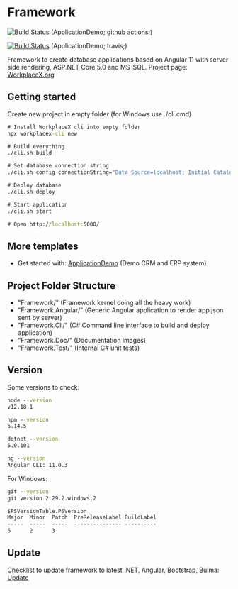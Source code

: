 # Framework

![Build Status](https://github.com/WorkplaceX/ApplicationDemo/workflows/CI/badge.svg) (ApplicationDemo; github actions;)

[![Build Status](https://travis-ci.org/WorkplaceX/ApplicationDemo.svg?branch=master)](https://travis-ci.org/WorkplaceX/ApplicationDemo) (ApplicationDemo; travis;)

Framework to create database applications based on Angular 11 with server side rendering, ASP.NET Core 5.0 and MS-SQL. Project page: [WorkplaceX.org](http://workplacex.org)

## Getting started

Create new project in empty folder (for Windows use ./cli.cmd)
```cmd
# Install WorkplaceX cli into empty folder
npx workplacex-cli new

# Build everything
./cli.sh build

# Set database connection string
./cli.sh config connectionString="Data Source=localhost; Initial Catalog=ApplicationDemo; Integrated Security=True;"

# Deploy database
./cli.sh deploy

# Start application
./cli.sh start

# Open http://localhost:5000/
```

## More templates
* Get started with: [ApplicationDemo](https://github.com/WorkplaceX/ApplicationDemo) (Demo CRM and ERP system)

## Project Folder Structure
* "Framework/" (Framework kernel doing all the heavy work)
* "Framework.Angular/" (Generic Angular application to render app.json sent by server)
* "Framework.Cli/" (C# Command line interface to build and deploy application)
* "Framework.Doc/" (Documentation images)
* "Framework.Test/" (Internal C# unit tests)

## Version

Some versions to check:
```cmd
node --version
v12.18.1

npm --version
6.14.5

dotnet --version
5.0.101

ng --version
Angular CLI: 11.0.3
```

For Windows:
```cmd
git --version
git version 2.29.2.windows.2

$PSVersionTable.PSVersion
Major  Minor  Patch  PreReleaseLabel BuildLabel
-----  -----  -----  --------------- ----------
6      2      3
```

## Update

Checklist to update framework to latest .NET, Angular, Bootstrap, Bulma: [Update](UPDATE.md)
